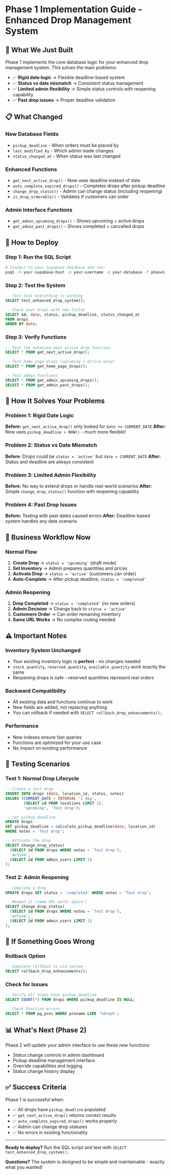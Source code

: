 # Phase 1 Implementation Guide - Enhanced Drop Management System

## 🚀 **What We Just Built**

Phase 1 implements the core database logic for your enhanced drop management system. This solves the main problems:

- ✅ **Rigid date logic** → Flexible deadline-based system
- ✅ **Status vs date mismatch** → Consistent status management
- ✅ **Limited admin flexibility** → Simple status controls with reopening capability
- ✅ **Past drop issues** → Proper deadline validation

## 📋 **What Changed**

### **New Database Fields**

- `pickup_deadline` - When orders must be placed by
- `last_modified_by` - Which admin made changes
- `status_changed_at` - When status was last changed

### **Enhanced Functions**

- `get_next_active_drop()` - Now uses deadline instead of date
- `auto_complete_expired_drops()` - Completes drops after pickup deadline
- `change_drop_status()` - Admin can change status (including reopening)
- `is_drop_orderable()` - Validates if customers can order

### **Admin Interface Functions**

- `get_admin_upcoming_drops()` - Shows upcoming + active drops
- `get_admin_past_drops()` - Shows completed + cancelled drops

## 🔧 **How to Deploy**

### **Step 1: Run the SQL Script**

```bash
# Connect to your Supabase database and run:
psql -h your-supabase-host -U your-username -d your-database -f phase1-enhanced-drop-management.sql
```

### **Step 2: Test the System**

```sql
-- Test that everything is working
SELECT test_enhanced_drop_system();

-- Check your drops with new fields
SELECT id, date, status, pickup_deadline, status_changed_at
FROM drops
ORDER BY date;
```

### **Step 3: Verify Functions**

```sql
-- Test the enhanced next active drop function
SELECT * FROM get_next_active_drop();

-- Test home page drops (upcoming + active only)
SELECT * FROM get_home_page_drops();

-- Test admin functions
SELECT * FROM get_admin_upcoming_drops();
SELECT * FROM get_admin_past_drops();
```

## 🎯 **How It Solves Your Problems**

### **Problem 1: Rigid Date Logic**

**Before:** `get_next_active_drop()` only looked for `date >= CURRENT_DATE`
**After:** Now uses `pickup_deadline > NOW()` - much more flexible!

### **Problem 2: Status vs Date Mismatch**

**Before:** Drops could be `status = 'active'` but `date < CURRENT_DATE`
**After:** Status and deadline are always consistent

### **Problem 3: Limited Admin Flexibility**

**Before:** No way to extend drops or handle real-world scenarios
**After:** Simple `change_drop_status()` function with reopening capability

### **Problem 4: Past Drop Issues**

**Before:** Testing with past dates caused errors
**After:** Deadline-based system handles any date scenario

## 🔄 **Business Workflow Now**

### **Normal Flow**

1. **Create Drop** → `status = 'upcoming'` (draft mode)
2. **Set Inventory** → Admin prepares quantities and prices
3. **Activate Drop** → `status = 'active'` (customers can order)
4. **Auto-Complete** → After pickup deadline, `status = 'completed'`

### **Admin Reopening**

1. **Drop Completed** → `status = 'completed'` (no new orders)
2. **Admin Decision** → Change back to `status = 'active'`
3. **Customers Order** → Can order remaining inventory
4. **Same URL Works** → No complex routing needed

## ⚠️ **Important Notes**

### **Inventory System Unchanged**

- Your existing inventory logic is **perfect** - no changes needed
- `stock_quantity`, `reserved_quantity`, `available_quantity` work exactly the same
- Reopening drops is safe - reserved quantities represent real orders

### **Backward Compatibility**

- All existing data and functions continue to work
- New fields are added, not replacing anything
- You can rollback if needed with `SELECT rollback_drop_enhancements();`

### **Performance**

- New indexes ensure fast queries
- Functions are optimized for your use case
- No impact on existing performance

## 🧪 **Testing Scenarios**

### **Test 1: Normal Drop Lifecycle**

```sql
-- Create a test drop
INSERT INTO drops (date, location_id, status, notes)
VALUES (CURRENT_DATE + INTERVAL '1 day',
        (SELECT id FROM locations LIMIT 1),
        'upcoming', 'Test drop');

-- Set pickup deadline
UPDATE drops
SET pickup_deadline = calculate_pickup_deadline(date, location_id)
WHERE notes = 'Test drop';

-- Activate the drop
SELECT change_drop_status(
  (SELECT id FROM drops WHERE notes = 'Test drop'),
  'active',
  (SELECT id FROM admin_users LIMIT 1)
);
```

### **Test 2: Admin Reopening**

```sql
-- Complete a drop
UPDATE drops SET status = 'completed' WHERE notes = 'Test drop';

-- Reopen it (same URL works again!)
SELECT change_drop_status(
  (SELECT id FROM drops WHERE notes = 'Test drop'),
  'active',
  (SELECT id FROM admin_users LIMIT 1)
);
```

## 🚨 **If Something Goes Wrong**

### **Rollback Option**

```sql
-- Complete rollback to old system
SELECT rollback_drop_enhancements();
```

### **Check for Issues**

```sql
-- Verify all drops have pickup_deadline
SELECT COUNT(*) FROM drops WHERE pickup_deadline IS NULL;

-- Check function errors
SELECT * FROM pg_proc WHERE proname LIKE '%drop%';
```

## 📊 **What's Next (Phase 2)**

Phase 2 will update your admin interface to use these new functions:

- Status change controls in admin dashboard
- Pickup deadline management interface
- Override capabilities and logging
- Status change history display

## ✅ **Success Criteria**

Phase 1 is successful when:

- ✅ All drops have `pickup_deadline` populated
- ✅ `get_next_active_drop()` returns correct results
- ✅ `auto_complete_expired_drops()` works properly
- ✅ Admin can change drop statuses
- ✅ No errors in existing functionality

---

**Ready to deploy?** Run the SQL script and test with `SELECT test_enhanced_drop_system();`

**Questions?** The system is designed to be simple and maintainable - exactly what you wanted!
